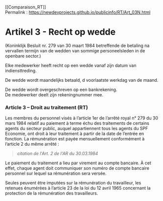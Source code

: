 [[Comparaison_RT]]  
Permalink : https://newdevprojects.github.io/publicinfo/RT/Art_03N.html

# Artikel 3 - Recht op wedde

(Koninklijk Besluit nr. 279 van 30 maart 1984 betreffende de betaling na vervallen termijn van de wedden van sommige personeelsleden in de openbare sector.) 

Elke medewerker heeft recht op een wedde vanaf zijn datum van indiensttreding. 

De wedde wordt maandelijks betaald, d voorlaatste werkdag van de maand. 

De wedde wordt overgeschreven op een bankrekening.  
De medewerker deelt zijn rekeningnummer mee. 

### Article 3 – Droit au traitement (RT)

Les membres du personnel visés à l’article 1er de l’arrêté royal n° 279 du 30 mars 1984 relatif au paiement à terme échu des traitements de certains agents du secteur public, auquel appartiennent tous les agents du SPF Economie, ont droit à leur traitement à partir de la date de l’entrée en fonction. La rémunération est payée mensuellement conformément à l’article 2 du même arrêté : 

> *citation de l'Art. 2 de l'AR du 30.03.1984*

Le paiement du traitement a lieu par virement au compte bancaire. À cet effet, chaque agent doit communiquer son numéro de compte bancaire personnel sur lequel sa rémunération sera versée.

Seules peuvent être imputées sur la rémunération du travailleur, les retenues énumérées à l’article 23 de la loi du 12 avril 1965 concernant la protection de la rémunération des travailleurs. 

